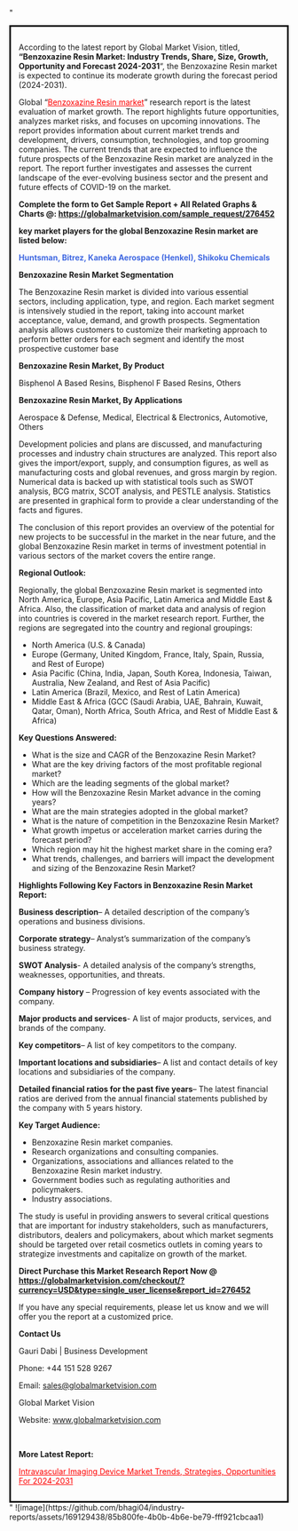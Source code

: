 "<div style='border: 3px solid black; padding: 1em;'>

According to the latest report by Global Market Vision, titled, <strong>“Benzoxazine Resin Market: Industry Trends, Share, Size, Growth, Opportunity and Forecast 2024-2031</strong>“, the Benzoxazine Resin market is expected to continue its moderate growth during the forecast period (2024-2031).

Global “<a style='color: #ff0000;' href='https://globalmarketvision.com/reports/global-benzoxazine-resin-market/276452'>Benzoxazine Resin market</a>” research report is the latest evaluation of market growth. The report highlights future opportunities, analyzes market risks, and focuses on upcoming innovations. The report provides information about current market trends and development, drivers, consumption, technologies, and top grooming companies. The current trends that are expected to influence the future prospects of the Benzoxazine Resin market are analyzed in the report. The report further investigates and assesses the current landscape of the ever-evolving business sector and the present and future effects of COVID-19 on the market.

<strong>Complete the form to Get Sample Report + All Related Graphs &amp; Charts @: <a style='color: #ff0000;' href='https://globalmarketvision.com/sample_request/276452?utm_source=linkedinPulse&utm_medium=SN&utm_campaign=SN'><strong>https://globalmarketvision.com/sample_request/276452</strong></a></strong>

<strong>key market players for the global Benzoxazine Resin market are listed below:</strong>

<strong style='color: #4169e1;'>Huntsman, Bitrez, Kaneka Aerospace (Henkel), Shikoku Chemicals</strong>

<strong>Benzoxazine Resin Market Segmentation</strong>

The Benzoxazine Resin market is divided into various essential sectors, including application, type, and region. Each market segment is intensively studied in the report, taking into account market acceptance, value, demand, and growth prospects. Segmentation analysis allows customers to customize their marketing approach to perform better orders for each segment and identify the most prospective customer base

<strong>Benzoxazine Resin Market, By Product</strong>

Bisphenol A Based Resins, Bisphenol F Based Resins, Others

<strong>Benzoxazine Resin Market, By Applications</strong>

Aerospace & Defense, Medical, Electrical & Electronics, Automotive, Others

Development policies and plans are discussed, and manufacturing processes and industry chain structures are analyzed. This report also gives the import/export, supply, and consumption figures, as well as manufacturing costs and global revenues, and gross margin by region. Numerical data is backed up with statistical tools such as SWOT analysis, BCG matrix, SCOT analysis, and PESTLE analysis. Statistics are presented in graphical form to provide a clear understanding of the facts and figures.

The conclusion of this report provides an overview of the potential for new projects to be successful in the market in the near future, and the global Benzoxazine Resin market in terms of investment potential in various sectors of the market covers the entire range.

<strong>Regional Outlook:</strong>

Regionally, the global Benzoxazine Resin market is segmented into North America, Europe, Asia Pacific, Latin America and Middle East &amp; Africa. Also, the classification of market data and analysis of region into countries is covered in the market research report. Further, the regions are segregated into the country and regional groupings:
<ul>
  <li>North America (U.S. &amp; Canada)</li>
  <li>Europe (Germany, United Kingdom, France, Italy, Spain, Russia, and Rest of Europe)</li>
  <li>Asia Pacific (China, India, Japan, South Korea, Indonesia, Taiwan, Australia, New Zealand, and Rest of Asia Pacific)</li>
  <li>Latin America (Brazil, Mexico, and Rest of Latin America)</li>
  <li>Middle East &amp; Africa (GCC (Saudi Arabia, UAE, Bahrain, Kuwait, Qatar, Oman), North Africa, South Africa, and Rest of Middle East &amp; Africa)</li>
</ul>
<strong>Key Questions Answered:</strong>
<ul>
  <li>What is the size and CAGR of the Benzoxazine Resin Market?</li>
  <li>What are the key driving factors of the most profitable regional market?</li>
  <li>Which are the leading segments of the global market?</li>
  <li>How will the Benzoxazine Resin Market advance in the coming years?</li>
  <li>What are the main strategies adopted in the global market?</li>
  <li>What is the nature of competition in the Benzoxazine Resin Market?</li>
  <li>What growth impetus or acceleration market carries during the forecast period?</li>
  <li>Which region may hit the highest market share in the coming era?</li>
  <li>What trends, challenges, and barriers will impact the development and sizing of the Benzoxazine Resin Market?</li>
</ul>
<strong>Highlights Following Key Factors in Benzoxazine Resin Market Report:</strong>

<strong>Business description</strong>– A detailed description of the company’s operations and business divisions.

<strong>Corporate strategy</strong>– Analyst’s summarization of the company’s business strategy.

<strong>SWOT Analysis</strong>- A detailed analysis of the company’s strengths, weaknesses, opportunities, and threats.

<strong>Company history</strong> – Progression of key events associated with the company.

<strong>Major products and services</strong>- A list of major products, services, and brands of the company.

<strong>Key competitors</strong>– A list of key competitors to the company.

<strong>Important locations and subsidiaries</strong>– A list and contact details of key locations and subsidiaries of the company.

<strong>Detailed financial ratios for the past five years</strong>– The latest financial ratios are derived from the annual financial statements published by the company with 5 years history.

<strong>Key Target Audience:</strong>
<ul>
  <li>Benzoxazine Resin market companies.</li>
  <li>Research organizations and consulting companies.</li>
  <li>Organizations, associations and alliances related to the Benzoxazine Resin market industry.</li>
  <li>Government bodies such as regulating authorities and policymakers.</li>
  <li>Industry associations.</li>
</ul>
The study is useful in providing answers to several critical questions that are important for industry stakeholders, such as manufacturers, distributors, dealers and policymakers, about which market segments should be targeted over retail cosmetics outlets in coming years to strategize investments and capitalize on growth of the market.

<strong>Direct Purchase this Market Research Report Now @ </strong><strong><a style='color: #ff0000;' href='https://globalmarketvision.com/checkout/?currency=USD&type=single_user_license&report_id=276452?utm_source=linkedinPulse&utm_medium=SN&utm_campaign=SN'><strong>https://globalmarketvision.com/checkout/?currency=USD&type=single_user_license&report_id=276452</strong></a></strong>

If you have any special requirements, please let us know and we will offer you the report at a customized price.
<p id='ember58' class='ember-view reader-content-blocks__paragraph'><strong>Contact Us</strong></p>
<p id='ember59' class='ember-view reader-content-blocks__paragraph'>Gauri Dabi | Business Development</p>
<p id='ember60' class='ember-view reader-content-blocks__paragraph'>Phone: +44 151 528 9267</p>
Email: <a href='mailto:sales@globalmarketvision.com'>sales@globalmarketvision.com</a>

Global Market Vision

Website: <a href='http://www.globalmarketvision.com'>www.globalmarketvision.com</a>

&nbsp;

<strong>More Latest Report:</strong>

<a style='color: #ff0000;' href='https://www.linkedin.com/pulse/intravascular-imaging-device-market-trends-strategies-neha-more-epkbf/?published=t'>Intravascular Imaging Device Market Trends, Strategies, Opportunities For 2024-2031</a>

</div>"
![image](https://github.com/bhagi04/industry-reports/assets/169129438/85b800fe-4b0b-4b6e-be79-fff921cbcaa1)

